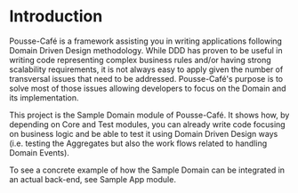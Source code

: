 # Introduction

Pousse-Café is a framework assisting you in writing applications following Domain Driven Design methodology. While DDD
has proven to be useful in writing code representing complex business rules and/or having strong scalability requirements,
it is not always easy to apply given the number of transversal issues that need to be addressed. Pousse-Café's purpose
is to solve most of those issues allowing developers to focus on the Domain and its implementation.

This project is the Sample Domain module of Pousse-Café. It shows how, by depending on Core and Test modules, you can already
write code focusing on business logic and be able to test it using Domain Driven Design ways (i.e. testing the Aggregates
but also the work flows related to handling Domain Events).

To see a concrete example of how the Sample Domain can be integrated in an actual back-end, see Sample App module.

